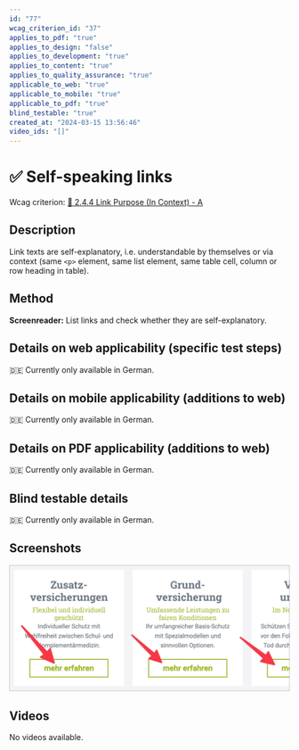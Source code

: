 ```yaml
---
id: "77"
wcag_criterion_id: "37"
applies_to_pdf: "true"
applies_to_design: "false"
applies_to_development: "true"
applies_to_content: "true"
applies_to_quality_assurance: "true"
applicable_to_web: "true"
applicable_to_mobile: "true"
applicable_to_pdf: "true"
blind_testable: "true"
created_at: "2024-03-15 13:56:46"
video_ids: "[]"
---
```


# ✅ Self-speaking links

Wcag criterion: [📜 2.4.4 Link Purpose (In Context) - A](..)

## Description

Link texts are self-explanatory, i.e. understandable by themselves or via context (same `<p>` element, same list element, same table cell, column or row heading in table).

## Method

**Screenreader:** List links and check whether they are self-explanatory.

## Details on web applicability (specific test steps)

🇩🇪 Currently only available in German.

## Details on mobile applicability (additions to web)

🇩🇪 Currently only available in German.

## Details on PDF applicability (additions to web)

🇩🇪 Currently only available in German.

## Blind testable details

🇩🇪 Currently only available in German.

## Screenshots

![Mehr erfahren Links bei EGK](images/mehr-erfahren-links-bei-egk.png)

## Videos

No videos available.
